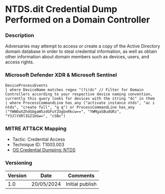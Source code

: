 # NTDS.dit Credential Dump Performed on a Domain Controller

### Description

Adversaries may attempt to access or create a copy of the Active Directory domain database in order to steal credential information, as well as obtain other information about domain members such as devices, users, and access rights.

### Microsoft Defender XDR & Microsoft Sentinel
```
DeviceProcessEvents
| where DeviceName matches regex "(?i)dc" // Filter for Domain Controllers according to your respective device naming convention, currently this query looks for devices with the string "dc" in them
| where ProcessCommandLine has_any ("activate instance ntds", "ac i ntds", "create full", "q q") or ProcessCommandLine has_any ("YWN0aXZhdGUgaW5zdGFuY2UgbnRkcw==", "YWMgaSBudGRz", "Y3JlYXRlIGZ1bGw=", "cSBx")
```

### MITRE ATT&CK Mapping
- Tactic: Credential Access
- Technique ID: T1003.003
- [OS Credential Dumping: NTDS](https://attack.mitre.org/techniques/T1003/003/)

### Versioning
| Version       | Date          | Comments                               |
| ------------- |---------------| ---------------------------------------|
| 1.0           | 20/05/2024    | Initial publish                        |
